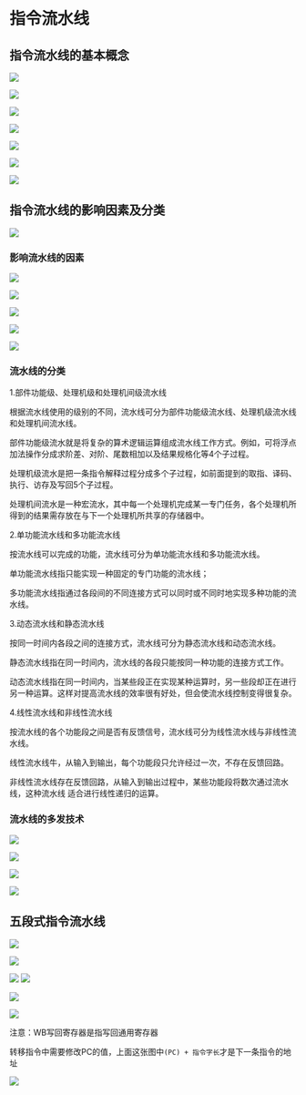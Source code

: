 # 指令流水线

<!-- toc -->

## 指令流水线的基本概念

![](https://cdn.jsdelivr.net/gh/Rosefinch-Midsummer/MyImagesHost03/img/20240602162125.png)

![](https://cdn.jsdelivr.net/gh/Rosefinch-Midsummer/MyImagesHost03/img/20240602162208.png)

![](https://cdn.jsdelivr.net/gh/Rosefinch-Midsummer/MyImagesHost03/img/20240602162238.png)

![](https://cdn.jsdelivr.net/gh/Rosefinch-Midsummer/MyImagesHost03/img/20240602162409.png)

![](https://cdn.jsdelivr.net/gh/Rosefinch-Midsummer/MyImagesHost03/img/20240602162432.png)

![](https://cdn.jsdelivr.net/gh/Rosefinch-Midsummer/MyImagesHost03/img/20240602162503.png)


![](https://cdn.jsdelivr.net/gh/Rosefinch-Midsummer/MyImagesHost03/img/20240602162026.png)
## 指令流水线的影响因素及分类

![](https://cdn.jsdelivr.net/gh/Rosefinch-Midsummer/MyImagesHost03/img/20240602163637.png)

### 影响流水线的因素

![](https://cdn.jsdelivr.net/gh/Rosefinch-Midsummer/MyImagesHost03/img/20240602164250.png)

![](https://cdn.jsdelivr.net/gh/Rosefinch-Midsummer/MyImagesHost03/img/20240602164331.png)

![](https://cdn.jsdelivr.net/gh/Rosefinch-Midsummer/MyImagesHost03/img/20240602164708.png)

![](https://cdn.jsdelivr.net/gh/Rosefinch-Midsummer/MyImagesHost03/img/20240602165248.png)

![](https://cdn.jsdelivr.net/gh/Rosefinch-Midsummer/MyImagesHost03/img/20240602165324.png)

### 流水线的分类

1.部件功能级、处理机级和处理机间级流水线

根据流水线使用的级别的不同，流水线可分为部件功能级流水线、处理机级流水线和处理机间流水线。

部件功能级流水就是将复杂的算术逻辑运算组成流水线工作方式。例如，可将浮点加法操作分成求阶差、对阶、尾数相加以及结果规格化等4个子过程。

处理机级流水是把一条指令解释过程分成多个子过程，如前面提到的取指、译码、执行、访存及写回5个子过程。

处理机间流水是一种宏流水，其中每一个处理机完成某一专门任务，各个处理机所得到的结果需存放在与下一个处理机所共享的存储器中。

2.单功能流水线和多功能流水线

按流水线可以完成的功能，流水线可分为单功能流水线和多功能流水线。

单功能流水线指只能实现一种固定的专门功能的流水线；

多功能流水线指通过各段间的不同连接方式可以同时或不同时地实现多种功能的流水线。

3.动态流水线和静态流水线

按同一时间内各段之间的连接方式，流水线可分为静态流水线和动态流水线。

静态流水线指在同一时间内，流水线的各段只能按同一种功能的连接方式工作。

动态流水线指在同一时间内，当某些段正在实现某种运算时，另一些段却正在进行另一种运算。这样对提高流水线的效率很有好处，但会使流水线控制变得很复杂。

4.线性流水线和非线性流水线

按流水线的各个功能段之间是否有反馈信号，流水线可分为线性流水线与非线性流水线。

线性流水线牛，从输入到输出，每个功能段只允许经过一次，不存在反馈回路。

非线性流水线存在反馈回路，从输入到输出过程中，某些功能段将数次通过流水线，这种流水线
适合进行线性递归的运算。

### 流水线的多发技术

![](https://cdn.jsdelivr.net/gh/Rosefinch-Midsummer/MyImagesHost03/img/20240602170339.png)

![](https://cdn.jsdelivr.net/gh/Rosefinch-Midsummer/MyImagesHost03/img/20240602170538.png)

![](https://cdn.jsdelivr.net/gh/Rosefinch-Midsummer/MyImagesHost03/img/20240602170642.png)

![](https://cdn.jsdelivr.net/gh/Rosefinch-Midsummer/MyImagesHost03/img/20240602170730.png)

## 五段式指令流水线

![](https://cdn.jsdelivr.net/gh/Rosefinch-Midsummer/MyImagesHost03/img/20240602181724.png)

![](https://cdn.jsdelivr.net/gh/Rosefinch-Midsummer/MyImagesHost03/img/20240602181939.png)

![](https://cdn.jsdelivr.net/gh/Rosefinch-Midsummer/MyImagesHost03/img/20240602182126.png)
![](https://cdn.jsdelivr.net/gh/Rosefinch-Midsummer/MyImagesHost03/img/20240602182213.png)

![](https://cdn.jsdelivr.net/gh/Rosefinch-Midsummer/MyImagesHost03/img/20240602182431.png)

![](https://cdn.jsdelivr.net/gh/Rosefinch-Midsummer/MyImagesHost03/img/20240602182726.png)

注意：WB写回寄存器是指写回通用寄存器

转移指令中需要修改PC的值，上面这张图中`(PC) + 指令字长`才是下一条指令的地址

![](https://cdn.jsdelivr.net/gh/Rosefinch-Midsummer/MyImagesHost03/img/20240602181658.png)